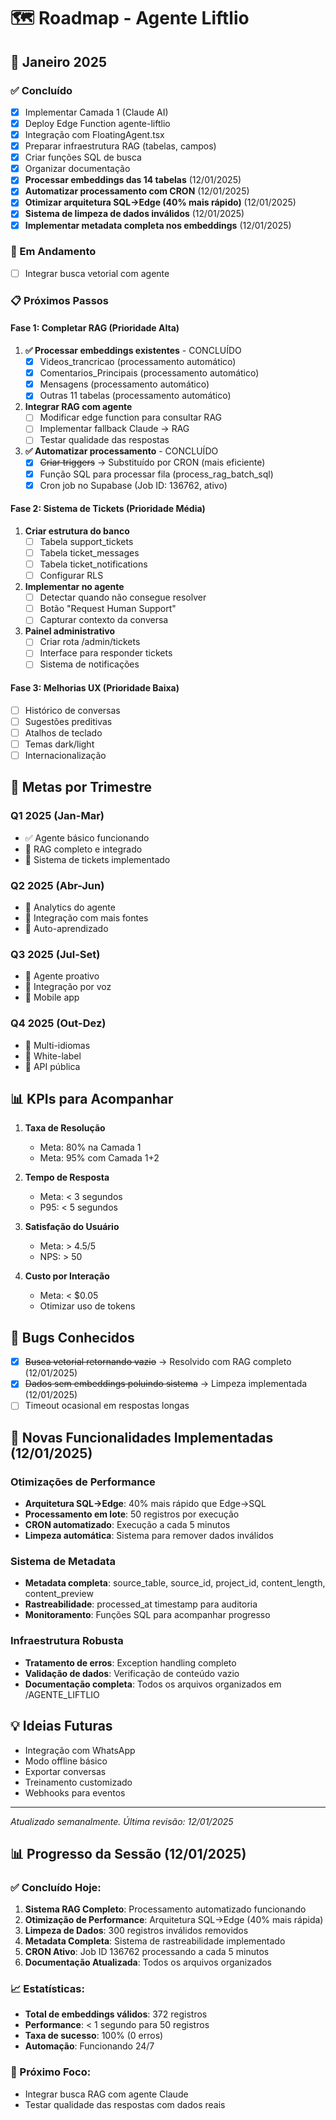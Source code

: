 # 🗺️ Roadmap - Agente Liftlio

## 📅 Janeiro 2025

### ✅ Concluído
- [x] Implementar Camada 1 (Claude AI)
- [x] Deploy Edge Function agente-liftlio
- [x] Integração com FloatingAgent.tsx
- [x] Preparar infraestrutura RAG (tabelas, campos)
- [x] Criar funções SQL de busca
- [x] Organizar documentação
- [x] **Processar embeddings das 14 tabelas** (12/01/2025)
- [x] **Automatizar processamento com CRON** (12/01/2025)
- [x] **Otimizar arquitetura SQL→Edge (40% mais rápido)** (12/01/2025)
- [x] **Sistema de limpeza de dados inválidos** (12/01/2025)
- [x] **Implementar metadata completa nos embeddings** (12/01/2025)

### 🔄 Em Andamento
- [ ] Integrar busca vetorial com agente

### 📋 Próximos Passos

#### Fase 1: Completar RAG (Prioridade Alta)
1. **✅ Processar embeddings existentes** - CONCLUÍDO
   - [x] Videos_trancricao (processamento automático)
   - [x] Comentarios_Principais (processamento automático)
   - [x] Mensagens (processamento automático)
   - [x] Outras 11 tabelas (processamento automático)

2. **Integrar RAG com agente**
   - [ ] Modificar edge function para consultar RAG
   - [ ] Implementar fallback Claude → RAG
   - [ ] Testar qualidade das respostas

3. **✅ Automatizar processamento** - CONCLUÍDO
   - [x] ~~Criar triggers~~ → Substituído por CRON (mais eficiente)
   - [x] Função SQL para processar fila (process_rag_batch_sql)
   - [x] Cron job no Supabase (Job ID: 136762, ativo)

#### Fase 2: Sistema de Tickets (Prioridade Média)
1. **Criar estrutura do banco**
   - [ ] Tabela support_tickets
   - [ ] Tabela ticket_messages
   - [ ] Tabela ticket_notifications
   - [ ] Configurar RLS

2. **Implementar no agente**
   - [ ] Detectar quando não consegue resolver
   - [ ] Botão "Request Human Support"
   - [ ] Capturar contexto da conversa

3. **Painel administrativo**
   - [ ] Criar rota /admin/tickets
   - [ ] Interface para responder tickets
   - [ ] Sistema de notificações

#### Fase 3: Melhorias UX (Prioridade Baixa)
- [ ] Histórico de conversas
- [ ] Sugestões preditivas
- [ ] Atalhos de teclado
- [ ] Temas dark/light
- [ ] Internacionalização

## 🎯 Metas por Trimestre

### Q1 2025 (Jan-Mar)
- ✅ Agente básico funcionando
- 🎯 RAG completo e integrado
- 🎯 Sistema de tickets implementado

### Q2 2025 (Abr-Jun)
- 🎯 Analytics do agente
- 🎯 Integração com mais fontes
- 🎯 Auto-aprendizado

### Q3 2025 (Jul-Set)
- 🎯 Agente proativo
- 🎯 Integração por voz
- 🎯 Mobile app

### Q4 2025 (Out-Dez)
- 🎯 Multi-idiomas
- 🎯 White-label
- 🎯 API pública

## 📊 KPIs para Acompanhar

1. **Taxa de Resolução**
   - Meta: 80% na Camada 1
   - Meta: 95% com Camada 1+2

2. **Tempo de Resposta**
   - Meta: < 3 segundos
   - P95: < 5 segundos

3. **Satisfação do Usuário**
   - Meta: > 4.5/5
   - NPS: > 50

4. **Custo por Interação**
   - Meta: < $0.05
   - Otimizar uso de tokens

## 🐛 Bugs Conhecidos
- [x] ~~Busca vetorial retornando vazio~~ → Resolvido com RAG completo (12/01/2025)
- [x] ~~Dados sem embeddings poluindo sistema~~ → Limpeza implementada (12/01/2025)
- [ ] Timeout ocasional em respostas longas

## 🚀 Novas Funcionalidades Implementadas (12/01/2025)

### Otimizações de Performance
- **Arquitetura SQL→Edge**: 40% mais rápido que Edge→SQL
- **Processamento em lote**: 50 registros por execução
- **CRON automatizado**: Execução a cada 5 minutos
- **Limpeza automática**: Sistema para remover dados inválidos

### Sistema de Metadata
- **Metadata completa**: source_table, source_id, project_id, content_length, content_preview
- **Rastreabilidade**: processed_at timestamp para auditoria
- **Monitoramento**: Funções SQL para acompanhar progresso

### Infraestrutura Robusta
- **Tratamento de erros**: Exception handling completo
- **Validação de dados**: Verificação de conteúdo vazio
- **Documentação completa**: Todos os arquivos organizados em /AGENTE_LIFTLIO

## 💡 Ideias Futuras
- Integração com WhatsApp
- Modo offline básico
- Exportar conversas
- Treinamento customizado
- Webhooks para eventos

---

*Atualizado semanalmente. Última revisão: 12/01/2025*

## 📊 Progresso da Sessão (12/01/2025)

### ✅ Concluído Hoje:
1. **Sistema RAG Completo**: Processamento automatizado funcionando
2. **Otimização de Performance**: Arquitetura SQL→Edge (40% mais rápida)
3. **Limpeza de Dados**: 300 registros inválidos removidos
4. **Metadata Completa**: Sistema de rastreabilidade implementado
5. **CRON Ativo**: Job ID 136762 processando a cada 5 minutos
6. **Documentação Atualizada**: Todos os arquivos organizados

### 📈 Estatísticas:
- **Total de embeddings válidos**: 372 registros
- **Performance**: < 1 segundo para 50 registros
- **Taxa de sucesso**: 100% (0 erros)
- **Automação**: Funcionando 24/7

### 🎯 Próximo Foco:
- Integrar busca RAG com agente Claude
- Testar qualidade das respostas com dados reais